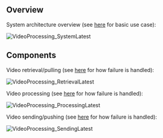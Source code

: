 ## Overview

System architecture overview (see [here](workflow.md#client-requests-processing-of-video) for basic use case):

![VideoProcessing_SystemLatest](https://github.com/S24-Capstone-Distributed/General-4020/assets/76976043/c6cbe681-965c-4f6a-a39b-08976bf31d09)

## Components

Video retrieval/pulling (see [here](workflow.md#workflow-diagram-for-puller-failure) for how failure is handled):

![VideoProcessing_RetrievalLatest](https://github.com/S24-Capstone-Distributed/General-4020/assets/76976043/f913f5d2-cf07-42c5-abd6-0b64985ff152)

Video processing (see [here](workflow.md#workflow-diagram-for-transcoder-failure) for how failure is handled):

![VideoProcessing_ProcessingLatest](https://github.com/S24-Capstone-Distributed/General-4020/assets/76976043/5d2d983d-a156-4c12-9169-811f7882a5ee)

Video sending/pushing (see [here](workflow.md#workflow-diagram-for-pusher-failure) for how failure is handled):

![VideoProcessing_SendingLatest](https://github.com/S24-Capstone-Distributed/General-4020/assets/76976043/716dc9d8-1659-42c0-8222-0b61b4ac47db)
